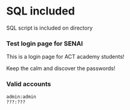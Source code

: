 # SQL included

SQL script is included on directory

### Test login page for SENAI

This is a login page for ACT academy students!

Keep the calm and discover the passwords!

### Valid accounts
```
admin:admin
???:???
```
